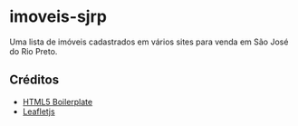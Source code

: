 # imoveis-sjrp
Uma lista de imóveis cadastrados em vários sites para venda em São José do Rio Preto.

## Créditos
* [HTML5 Boilerplate](http://html5boilerplate.com)
* [Leafletjs](http://leafletjs.com)